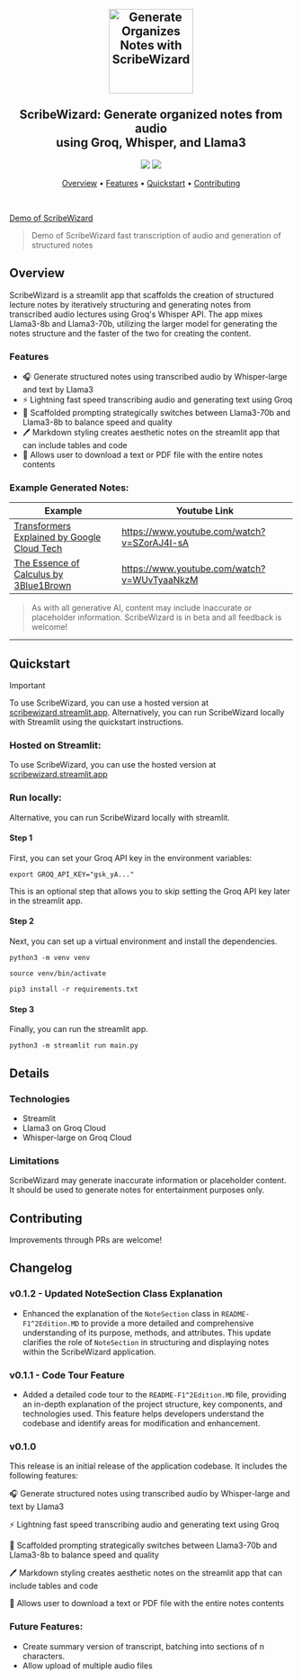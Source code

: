 <h2 align="center">
 <br>
 <img src="https://i.imgur.com/scoiUgD.png" alt="Generate Organizes Notes with ScribeWizard" width="150">
 <br>
 <br>
 ScribeWizard: Generate organized notes from audio<br>using Groq, Whisper, and Llama3
 <br>
</h2>

<p align="center">
 <a href="https://github.com/bklieger/scribewizard/stargazers"><img src="https://img.shields.io/github/stars/bklieger/scribewizard"></a>
 <a href="https://github.com/bklieger/scribewizard/blob/main/LICENSE.md">
 <img src="https://img.shields.io/badge/License-MIT-green.svg">
 </a>
</p>

<p align="center">
 <a href="#Overview">Overview</a> •
 <a href="#Features">Features</a> •
 <a href="#Quickstart">Quickstart</a> •
 <a href="#Contributing">Contributing</a>
</p>

<br>

[Demo of ScribeWizard](https://github.com/user-attachments/assets/c222bea0-3784-4f06-b431-ef81eea5691d)

> Demo of ScribeWizard fast transcription of audio and generation of structured notes

## Overview

ScribeWizard is a streamlit app that scaffolds the creation of structured lecture notes by iteratively structuring and generating notes from transcribed audio lectures using Groq's Whisper API. The app mixes Llama3-8b and Llama3-70b, utilizing the larger model for generating the notes structure and the faster of the two for creating the content.

### Features

- 🎧 Generate structured notes using transcribed audio by Whisper-large and text by Llama3
- ⚡ Lightning fast speed transcribing audio and generating text using Groq
- 📖 Scaffolded prompting strategically switches between Llama3-70b and Llama3-8b to balance speed and quality
- 🖊️ Markdown styling creates aesthetic notes on the streamlit app that can include tables and code
- 📂 Allows user to download a text or PDF file with the entire notes contents

### Example Generated Notes:

| Example                                                                                            | Youtube Link                                |
| -------------------------------------------------------------------------------------------------- | ------------------------------------------- |
| [Transformers Explained by Google Cloud Tech](examples/transformers_explained/generated_notes.pdf) | https://www.youtube.com/watch?v=SZorAJ4I-sA |
| [The Essence of Calculus by 3Blue1Brown](examples/essence_calculus/generated_notes.pdf)            | https://www.youtube.com/watch?v=WUvTyaaNkzM |

> As with all generative AI, content may include inaccurate or placeholder information. ScribeWizard is in beta and all feedback is welcome!

---

## Quickstart

> [!IMPORTANT]
> To use ScribeWizard, you can use a hosted version at [scribewizard.streamlit.app](https://scribewizard.streamlit.app).
> Alternatively, you can run ScribeWizard locally with Streamlit using the quickstart instructions.

### Hosted on Streamlit:

To use ScribeWizard, you can use the hosted version at [scribewizard.streamlit.app](https://scribewizard.streamlit.app)

### Run locally:

Alternative, you can run ScribeWizard locally with streamlit.

#### Step 1

First, you can set your Groq API key in the environment variables:

```
export GROQ_API_KEY="gsk_yA..."
```

This is an optional step that allows you to skip setting the Groq API key later in the streamlit app.

#### Step 2

Next, you can set up a virtual environment and install the dependencies.

```
python3 -m venv venv
```

```
source venv/bin/activate
```

```
pip3 install -r requirements.txt
```

#### Step 3

Finally, you can run the streamlit app.

```
python3 -m streamlit run main.py
```

## Details

### Technologies

- Streamlit
- Llama3 on Groq Cloud
- Whisper-large on Groq Cloud

### Limitations

ScribeWizard may generate inaccurate information or placeholder content. It should be used to generate notes for entertainment purposes only.

## Contributing

Improvements through PRs are welcome!

## Changelog

### v0.1.2 - Updated NoteSection Class Explanation

- Enhanced the explanation of the `NoteSection` class in `README-F1^2Edition.MD` to provide a more detailed and comprehensive understanding of its purpose, methods, and attributes. This update clarifies the role of `NoteSection` in structuring and displaying notes within the ScribeWizard application.

### v0.1.1 - Code Tour Feature

- Added a detailed code tour to the `README-F1^2Edition.MD` file, providing an in-depth explanation of the project structure, key components, and technologies used. This feature helps developers understand the codebase and identify areas for modification and enhancement.

### v0.1.0

This release is an initial release of the application codebase. It includes the following features:

🎧 Generate structured notes using transcribed audio by Whisper-large and text by Llama3

⚡ Lightning fast speed transcribing audio and generating text using Groq

📖 Scaffolded prompting strategically switches between Llama3-70b and Llama3-8b to balance speed and quality

🖊️ Markdown styling creates aesthetic notes on the streamlit app that can include tables and code

📂 Allows user to download a text or PDF file with the entire notes contents

### Future Features:

- Create summary version of transcript, batching into sections of n characters.
- Allow upload of multiple audio files
